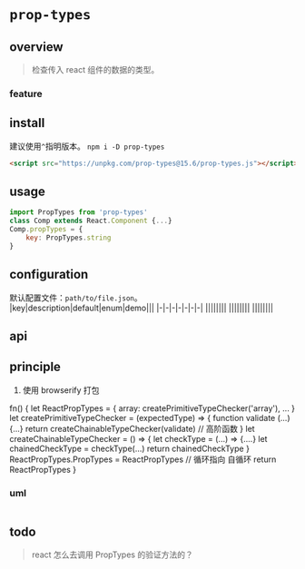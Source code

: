 # `prop-types`

## overview

> 检查传入 react 组件的数据的类型。

### feature

## install

建议使用`^`指明版本。
`npm i -D prop-types`

```html
<script src="https://unpkg.com/prop-types@15.6/prop-types.js"></script>
```

## usage

```js
import PropTypes from 'prop-types'
class Comp extends React.Component {...}
Comp.propTypes = {
    key: PropTypes.string
}
```

## configuration

默认配置文件：`path/to/file.json`。  
|key|description|default|enum|demo|||
|-|-|-|-|-|-|-|
||||||||
||||||||
||||||||

## api

## principle

1. 使用 browserify 打包

fn() {
let ReactPropTypes = {
array: createPrimitiveTypeChecker('array'),
...
}
let createPrimitiveTypeChecker = (expectedType) => {
function validate (...) {...}
return createChainableTypeChecker(validate) // 高阶函数
}
let createChainableTypeChecker = () => {
let checkType = (...) => {....}
let chainedCheckType = checkType(...)
return chainedCheckType
}
ReactPropTypes.PropTypes = ReactPropTypes // 循环指向 自循环
return ReactPropTypes
}

### uml

```

```

## todo

> react 怎么去调用 PropTypes 的验证方法的？
